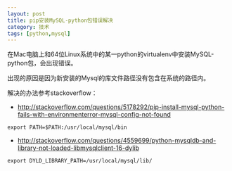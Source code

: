 ```yaml
---
layout: post                                  
title: pip安装MySQL-python包错误解决
category: 技术                                  
tags: [python,mysql]                                   
---
```


在Mac电脑上和64位Linux系统中的某一python的virtualenv中安装MySQL-python包，会出现错误。

出现的原因是因为新安装的Mysql的库文件路径没有包含在系统的路径内。

解决的办法参考stackoverflow：

- http://stackoverflow.com/questions/5178292/pip-install-mysql-python-fails-with-environmenterror-mysql-config-not-found

```
export PATH=$PATH:/usr/local/mysql/bin

```
- http://stackoverflow.com/questions/4559699/python-mysqldb-and-library-not-loaded-libmysqlclient-16-dylib

```
export DYLD_LIBRARY_PATH=/usr/local/mysql/lib/
```

